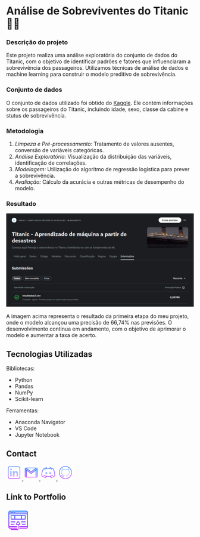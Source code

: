 # Análise de Sobreviventes do Titanic 🛟🚢

### Descrição do projeto 
Este projeto realiza uma análise exploratória do conjunto de dados do Titanic, com o objetivo de identificar padrões e fatores que influenciaram a sobrevivência dos passageiros. Utilizamos técnicas de análise de dados e machine learning para construir o modelo preditivo de sobrevivência.

### Conjunto de dados
O conjunto de dados utilizado foi obtido do [Kaggle](https://www.kaggle.com/competitions/titanic). Ele contém informações sobre os passageiros do Titanic, incluindo idade, sexo, classe da cabine e stutus de sobrevivência.

### Metodologia
1.  *Limpeza e Pré-processamento:* Tratamento de valores ausentes, conversão de variáveis categóricas.
2.  *Análise Exploratória:* Visualização da distribuição das variáveis, identificação de correlações.
3.  *Modelagem:* Utilização do algoritmo de regressão logística para prever a sobrevivência.
4.  *Avaliação:* Cálculo da acurácia e outras métricas de desempenho do modelo.


### Resultado

![titanic](imagens/resultado01.png)

A imagem acima representa o resultado da primeira etapa do meu projeto, onde o modelo alcançou uma precisão de 66,74% nas previsões. O desenvolvimento continua em andamento, com o objetivo de aprimorar o modelo e aumentar a taxa de acerto.

## Tecnologias Utilizadas

Bibliotecas:

* Python
* Pandas
* NumPy
* Scikit-learn

Ferramentas:

* Anaconda Navigator
* VS Code
* Jupyter Notebook


## Contact

 
 <a href="https://www.linkedin.com/in/beatrizssaurora/">
  <img width="42px" alt="LinkedIn" title="LinkedIn" src="imagens/icons8-linkedin-64.png">
</a>
<a href="mailto:beatrizssaurora@gmail.com" title="beatrizssaurora@gmail.com">
  <img width="42px" src="imagens/icons8-gmail-64.png" alt="Ícone do Gmail">
</a>
<a href="beatriz02627" alt="Usuário do Discord" title="beatriz02627">
  <img width="42px" src="imagens/icons8-logo-discord-64.png" alt="Ícone do Discord">
</a>
<a href="https://github.com/beatrizssaurora" alt="Github" title="Github">
  <img width="42px" src="imagens/icons8-github-64.png" alt="Github">
</a>

## Link to Portfolio

<a href="https://my-website-beatriz-santos.netlify.app/" alt="site" title="Portfólio">
  <img width="64px" src="imagens/icons8-abrir-no-navegador-64.png" alt="Portfólio">
</a>